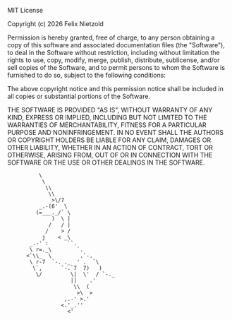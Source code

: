 ﻿MIT License

Copyright (c) 2026 Felix Nietzold

Permission is hereby granted, free of charge, to any person obtaining a copy
of this software and associated documentation files (the "Software"), to deal
in the Software without restriction, including without limitation the rights
to use, copy, modify, merge, publish, distribute, sublicense, and/or sell
copies of the Software, and to permit persons to whom the Software is
furnished to do so, subject to the following conditions:

The above copyright notice and this permission notice shall be included in all
copies or substantial portions of the Software.

THE SOFTWARE IS PROVIDED "AS IS", WITHOUT WARRANTY OF ANY KIND, EXPRESS OR
IMPLIED, INCLUDING BUT NOT LIMITED TO THE WARRANTIES OF MERCHANTABILITY,
FITNESS FOR A PARTICULAR PURPOSE AND NONINFRINGEMENT. IN NO EVENT SHALL THE
AUTHORS OR COPYRIGHT HOLDERS BE LIABLE FOR ANY CLAIM, DAMAGES OR OTHER
LIABILITY, WHETHER IN AN ACTION OF CONTRACT, TORT OR OTHERWISE, ARISING FROM,
OUT OF OR IN CONNECTION WITH THE SOFTWARE OR THE USE OR OTHER DEALINGS IN THE
SOFTWARE.



              \
               \
                \\
                 \\
                  >\/7
              _.-(6'  \
             (=___._/` \
                  )  \ |
                 /   / |
                /    > /
               j    < _\
           _.-' :      ``.
           \ r=._\        `.
          <`\\_  \         .`-.
           \ r-7  `-. ._  ' .  `\
            \`,      `-.`7  7)   )
             \/         \|  \'  / `-._
                        ||    .'
                         \\  (
                          >\  >
                      ,.-' >.'
                     <.'_.''
                       <'